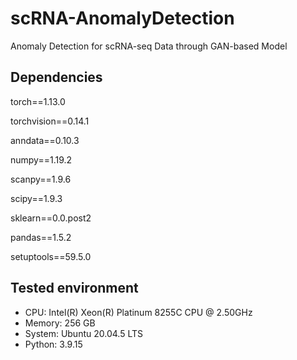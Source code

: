 # scRNA-AnomalyDetection
Anomaly Detection for scRNA-seq Data through GAN-based Model

## Dependencies
torch==1.13.0

torchvision==0.14.1

anndata==0.10.3

numpy==1.19.2

scanpy==1.9.6

scipy==1.9.3

sklearn==0.0.post2

pandas==1.5.2

setuptools==59.5.0

## Tested environment
- CPU: Intel(R) Xeon(R) Platinum 8255C CPU @ 2.50GHz
- Memory: 256 GB
- System: Ubuntu 20.04.5 LTS
- Python: 3.9.15
